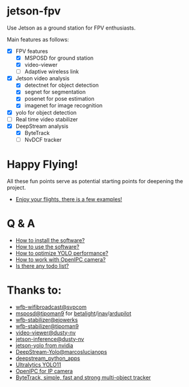 # jetson-fpv

Use Jetson as a ground station for FPV enthusiasts. 

Main features as follows:

- [x] FPV features
    - [x] MSPOSD for ground station
    - [x] video-viewer
    - [ ] Adaptive wireless link
- [x] Jetson video analysis
    - [x] detectnet for object detection
    - [x] segnet for segmentation
    - [x] posenet for pose estimation
    - [x] imagenet for image recognition
- [x] yolo for object detection
- [ ] Real time video stabilizer
- [x] DeepStream analysis
    - [x] ByteTrack
    - [ ] NvDCF tracker

# Happy Flying!

All these fun points serve as potential starting points for deepening the project.

- [Enjoy your flights, there is a few examples!](doc/EXAMPLE.md)

# Q & A

- [How to install the software?](doc/INSTALL.md)
- [How to use the software?](doc/MANUAL.md)
- [How to optimize YOLO performance?](doc/YOLO.md)
- [How to work with OpenIPC camera?](doc/OPENIPC.md)
- [Is there any todo list?](doc/TODO.md)

# Thanks to:

- [wfb-wifibroadcast@svpcom](https://github.com/svpcom/wfb-ng)
- [msposd@tipoman9](https://github.com/OpenIPC/msposd) for [betalight](https://betaflight.com/)/[inav](https://github.com/iNavFlight/inav)/[ardupilot](https://ardupilot.org/)
- [wfb-stabilizer@ejowerks](https://github.com/ejowerks/wfb-stabilizer)
- [wfb-stabilizer@tipoman9](https://github.com/tipoman9/wfb-stabilizer)
- [video-viewer@dusty-nv](https://github.com/dusty-nv/jetson-utils)
- [jetson-inference@dusty-nv](https://github.com/dusty-nv/jetson-inference)
- [jetson-yolo from nvidia](https://github.com/SnapDragonfly/jetson-yolo)
- [DeepStream-Yolo@marcoslucianops](https://github.com/marcoslucianops/DeepStream-Yolo)
- [deepstream_python_apps](https://github.com/NVIDIA-AI-IOT/deepstream_python_apps/tree/v1.1.8)
- [Ultralytics YOLO11](https://docs.ultralytics.com/)
- [OpenIPC for IP camera](https://openipc.org/)
- [ByteTrack, simple, fast and strong multi-object tracker](https://github.com/ifzhang/ByteTrack)
